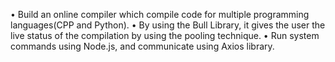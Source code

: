 • Build an online compiler which compile code for multiple programming languages(CPP and Python).
• By using the Bull Library, it gives the user the live status of the compilation by using the pooling technique.
• Run system commands using Node.js, and communicate using Axios library.
